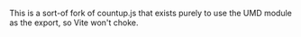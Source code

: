 This is a sort-of fork of countup.js that exists purely to use the UMD module as the export, so Vite won't choke.
